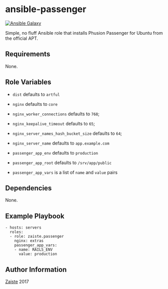 # ansible-passenger

[![Ansible Galaxy](https://img.shields.io/badge/galaxy-zaiste.passenger-2993bd.svg?style=for-the-badge)](https://galaxy.ansible.com/zaiste/passenger/)

Simple, no fluff Ansible role that installs Phusion Passenger for Ubuntu from the official APT.

## Requirements

None.

## Role Variables

- `dist` defaults to `artful`
- `nginx` defaults to `core`

- `nginx_worker_connections` defaults to `768`;
- `nginx_keepalive_timeout` defaults to `65`;
- `nginx_server_names_hash_bucket_size` defaults to `64`;
- `nginx_server_name` defaults to `app.example.com`

- `passenger_app_env` defaults to `production`
- `passenger_app_root` defaults to `/srv/app/public`
- `passenger_app_vars` is a list of `name` and `value` pairs

## Dependencies

None.

## Example Playbook

```
- hosts: servers
  roles:
  - role: zaiste.passenger
    nginx: extras
    passenger_app_vars:
    - name: RAILS_ENV
      value: production
```

## Author Information

[Zaiste](http://zaiste.net) 2017 
